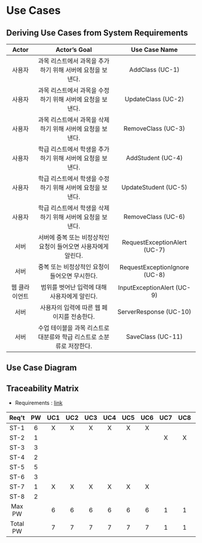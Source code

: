 # Use Cases

## Deriving Use Cases from System Requirements

Actor|Actor’s Goal|Use Case Name
:--:|:--:|:--:
사용자|과목 리스트에서 과목을 추가하기 위해 서버에 요청을 보낸다.|AddClass (UC-1)
사용자|과목 리스트에서 과목을 수정하기 위해 서버에 요청을 보낸다.|UpdateClass (UC-2)
사용자|과목 리스트에서 과목을 삭제하기 위해 서버에 요청을 보낸다.|RemoveClass (UC-3)
사용자|학급 리스트에서 학생을 추가하기 위해 서버에 요청을 보낸다.|AddStudent (UC-4)
사용자|학급 리스트에서 학생을 수정하기 위해 서버에 요청을 보낸다.|UpdateStudent (UC-5)
사용자|학급 리스트에서 학생을 삭제하기 위해 서버에 요청을 보낸다.|RemoveClass (UC-6)
서버|서버에 중복 또는 비정상적인 요청이 들어오면 사용자에게 알린다.|RequestExceptionAlert (UC-7)
서버|중복 또는 비정상적인 요청이 들어오면 무시한다.|RequestExceptionIgnore (UC-8)
웹 클라이언트|범위를 벗어난 입력에 대해 사용자에게 알린다.|InputExceptionAlert (UC-9)
서버|사용자의 입력에 따른 웹 페이지를 전송한다.|ServerResponse (UC-10)
서버|수업 테이블을 과목 리스트로 대분류와 학급 리스트로 소분류로 저장한다.|SaveClass (UC-11)

## Use Case Diagram

## Traceability Matrix

* Requirements : [link](/FormCreateUpdate/Requirements.md)

Req't| PW | UC1| UC2| UC3| UC4| UC5| UC6| UC7| UC8| UC9|UC10|UC11
:--: |:--:|:--:|:--:|:--:|:--:|:--:|:--:|:--:|:--:|:--:|:--:|:--:
ST-1 |  6 |  X |  X |  X |  X |  X |  X |    |    |    |    |  X
ST-2 |  1 |    |    |    |    |    |    |  X |  X |  X |    |
ST-3 |  3 |    |    |    |    |    |    |    |    |    |  X |  X
ST-4 |  2 |    |    |    |    |    |    |    |    |    |  X |
ST-5 |  5 |    |    |    |    |    |    |    |    |    |  X |
ST-6 |  3 |    |    |    |    |    |    |    |    |    |  X |
ST-7 |  1 |  X |  X |  X |  X |  X |  X |    |    |    |  X |
ST-8 |  2 |    |    |    |    |    |    |    |    |    |  X |
Max PW|   |  6 |  6 |  6 |  6 |  6 |  6 |  1 |  1 |  1 |  5 |  6
Total PW| |  7 |  7 |  7 |  7 |  7 |  7 |  1 |  1 |  1 | 16 |  9
